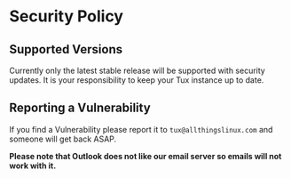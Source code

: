 # Security Policy

## Supported Versions

Currently only the latest stable release will be supported with security updates. It is your responsibility to keep your Tux instance up to date.

## Reporting a Vulnerability

If you find a Vulnerability please report it to `tux@allthingslinux.com` and someone will get back ASAP.

**Please note that Outlook does not like our email server so emails will not work with it.**
